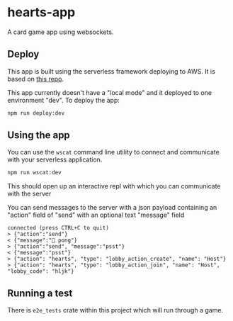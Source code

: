 # hearts-app

A card game app using websockets.


## Deploy

This app is built using the serverless framework deploying to AWS. It is based
on [this repo](https://github.com/softprops/serverless-aws-rust-websockets).

This app currently doesn't have a "local mode" and it deployed to one
environment "dev". To deploy the app:

```sh
npm run deploy:dev
```

## Using the app

You can use the `wscat` command line utility to connect and communicate with
your serverless application.

```sh
npm run wscat:dev
```

This should open up an interactive repl with which you can communicate with the
server

You can send messages to the server with a json payload containing an "action"
field of "send" with an optional text "message" field

```
connected (press CTRL+C to quit)
> {"action":"send"}
< {"message":"🏓 pong"}
> {"action":"send", "message":"psst"}
< {"message":"psst"}
> {"action": "hearts", "type": "lobby_action_create", "name": "Host"}
> {"action": "hearts", "type": "lobby_action_join", "name": "Host", "lobby_code": "hljk"}
```

## Running a test

There is `e2e_tests` crate within this project which will run through a game.
